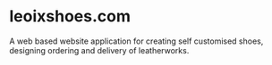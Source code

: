 # leoixshoes.com
A web based website application for creating self customised shoes, designing ordering and delivery of leatherworks.
